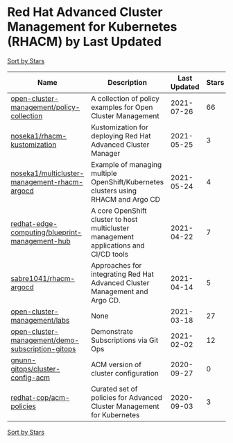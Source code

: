 # Red Hat Advanced Cluster Management for Kubernetes (RHACM) by Last Updated

[Sort by Stars](Red%20Hat%20Advanced%20Cluster%20Management%20for%20Kubernetes%20%28RHACM%29.Stars.md)

Name | Description | Last Updated | Stars 
--- | --- | --- | --- 
[open-cluster-management/policy-collection](https://github.com/open-cluster-management/policy-collection) | A collection of policy examples for Open Cluster Management | 2021-07-26 | 66 
[noseka1/rhacm-kustomization](https://github.com/noseka1/rhacm-kustomization) | Kustomization for deploying Red Hat Advanced Cluster Manager | 2021-05-25 | 3 
[noseka1/multicluster-management-rhacm-argocd](https://github.com/noseka1/multicluster-management-rhacm-argocd) | Example of managing multiple OpenShift/Kubernetes clusters using RHACM and Argo CD | 2021-05-24 | 4 
[redhat-edge-computing/blueprint-management-hub](https://github.com/redhat-edge-computing/blueprint-management-hub) | A core OpenShift cluster to host multicluster management applications and CI/CD tools | 2021-04-22 | 7 
[sabre1041/rhacm-argocd](https://github.com/sabre1041/rhacm-argocd) | Approaches for integrating Red Hat Advanced Cluster Management and Argo CD. | 2021-04-14 | 5 
[open-cluster-management/labs](https://github.com/open-cluster-management/labs) | None | 2021-03-18 | 27 
[open-cluster-management/demo-subscription-gitops](https://github.com/open-cluster-management/demo-subscription-gitops) | Demonstrate Subscriptions via Git Ops | 2021-02-02 | 12 
[gnunn-gitops/cluster-config-acm](https://github.com/gnunn-gitops/cluster-config-acm) | ACM version of cluster configuration | 2020-09-27 | 0 
[redhat-cop/acm-policies](https://github.com/redhat-cop/acm-policies) | Curated set of policies for Advanced Cluster Management for Kubernetes | 2020-09-03 | 3 

[Sort by Stars](Red%20Hat%20Advanced%20Cluster%20Management%20for%20Kubernetes%20%28RHACM%29.Stars.md)